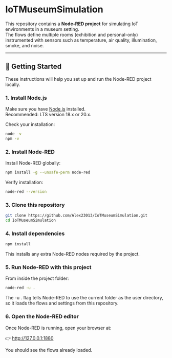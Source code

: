 # IoTMuseumSimulation

This repository contains a **Node-RED project** for simulating IoT environments in a museum setting.  
The flows define multiple rooms (exhibition and personal-only) instrumented with sensors such as temperature, air quality, illumination, smoke, and noise.

---

## 🚀 Getting Started

These instructions will help you set up and run the Node-RED project locally.

### 1. Install Node.js
Make sure you have [Node.js](https://nodejs.org/) installed.  
Recommended: LTS version 18.x or 20.x.  

Check your installation:
```bash
node -v
npm -v
```

### 2. Install Node-RED

Install Node-RED globally:
```bash
npm install -g --unsafe-perm node-red
```
Verify installation:
```bash
node-red --version
```

### 3. Clone this repository
```bash
git clone https://github.com/Alex23013/IoTMuseumSimulation.git
cd IoTMuseumSimulation
```
### 4. Install dependencies
```bash
npm install
```

This installs any extra Node-RED nodes required by the project.

### 5. Run Node-RED with this project

From inside the project folder:
```bash
node-red -u .
```
The -u . flag tells Node-RED to use the current folder as the user directory, so it loads the flows and settings from this repository.

### 6. Open the Node-RED editor

Once Node-RED is running, open your browser at:

👉 http://127.0.0.1:1880

You should see the flows already loaded.